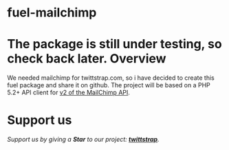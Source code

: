 fuel-mailchimp
==============
The package is still under testing, so check back later.
Overview
=============================================
We needed mailchimp for twittstrap.com, so i have decided to create this fuel package and share it on github.
The project will be based on a PHP 5.2+ API client for [v2 of the MailChimp API](http://apidocs.mailchimp.com/api/2.0/).

Support us
=============================================
*Support us by giving a **Star** to our project: **[twittstrap](https://github.com/twittstrap/twittstrap)**.*

